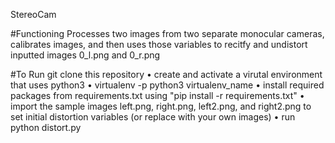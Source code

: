 StereoCam

#Functioning
Processes two images from two separate monocular cameras, calibrates images, and then uses those variables to recitfy and undistort inputted images 0_l.png and 0_r.png

#To Run
git clone this repository • create and activate a virutal environment that uses python3 • virtualenv -p python3 virtualenv_name • install required packages from requirements.txt using "pip install -r requirements.txt" • import the sample images left.png, right.png, left2.png, and right2.png to set initial distortion variables (or replace with your own images) • run python distort.py
